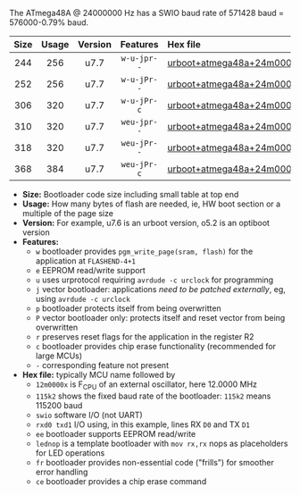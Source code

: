 The ATmega48A @ 24000000 Hz has a SWIO baud rate of 571428 baud = 576000-0.79% baud.

|Size|Usage|Version|Features|Hex file|
|:-:|:-:|:-:|:-:|:--|
|244|256|u7.7|`w-u-jpr--`|[urboot+atmega48a+24m0000x++576k0_swio_rxd0_txd1_lednop.hex](https://raw.githubusercontent.com/stefanrueger/urboot.hex/main/mcus/atmega48a/external_oscillator/fcpu+24m0000_Hz/br++576k0_bps/urboot+atmega48a+24m0000x++576k0_swio_rxd0_txd1_lednop.hex)|
|252|256|u7.7|`w-u-jPr--`|[urboot+atmega48a+24m0000x++576k0_swio_rxd0_txd1.hex](https://raw.githubusercontent.com/stefanrueger/urboot.hex/main/mcus/atmega48a/external_oscillator/fcpu+24m0000_Hz/br++576k0_bps/urboot+atmega48a+24m0000x++576k0_swio_rxd0_txd1.hex)|
|306|320|u7.7|`w-u-jPr-c`|[urboot+atmega48a+24m0000x++576k0_swio_rxd0_txd1_lednop_fr_ce.hex](https://raw.githubusercontent.com/stefanrueger/urboot.hex/main/mcus/atmega48a/external_oscillator/fcpu+24m0000_Hz/br++576k0_bps/urboot+atmega48a+24m0000x++576k0_swio_rxd0_txd1_lednop_fr_ce.hex)|
|310|320|u7.7|`weu-jpr--`|[urboot+atmega48a+24m0000x++576k0_swio_rxd0_txd1_ee_lednop.hex](https://raw.githubusercontent.com/stefanrueger/urboot.hex/main/mcus/atmega48a/external_oscillator/fcpu+24m0000_Hz/br++576k0_bps/urboot+atmega48a+24m0000x++576k0_swio_rxd0_txd1_ee_lednop.hex)|
|318|320|u7.7|`weu-jPr--`|[urboot+atmega48a+24m0000x++576k0_swio_rxd0_txd1_ee.hex](https://raw.githubusercontent.com/stefanrueger/urboot.hex/main/mcus/atmega48a/external_oscillator/fcpu+24m0000_Hz/br++576k0_bps/urboot+atmega48a+24m0000x++576k0_swio_rxd0_txd1_ee.hex)|
|368|384|u7.7|`weu-jPr-c`|[urboot+atmega48a+24m0000x++576k0_swio_rxd0_txd1_ee_lednop_fr_ce.hex](https://raw.githubusercontent.com/stefanrueger/urboot.hex/main/mcus/atmega48a/external_oscillator/fcpu+24m0000_Hz/br++576k0_bps/urboot+atmega48a+24m0000x++576k0_swio_rxd0_txd1_ee_lednop_fr_ce.hex)|

- **Size:** Bootloader code size including small table at top end
- **Usage:** How many bytes of flash are needed, ie, HW boot section or a multiple of the page size
- **Version:** For example, u7.6 is an urboot version, o5.2 is an optiboot version
- **Features:**
  + `w` bootloader provides `pgm_write_page(sram, flash)` for the application at `FLASHEND-4+1`
  + `e` EEPROM read/write support
  + `u` uses urprotocol requiring `avrdude -c urclock` for programming
  + `j` vector bootloader: applications *need to be patched externally*, eg, using `avrdude -c urclock`
  + `p` bootloader protects itself from being overwritten
  + `P` vector bootloader only: protects itself and reset vector from being overwritten
  + `r` preserves reset flags for the application in the register R2
  + `c` bootloader provides chip erase functionality (recommended for large MCUs)
  + `-` corresponding feature not present
- **Hex file:** typically MCU name followed by
  + `12m0000x` is F<sub>CPU</sub> of an external oscillator, here 12.0000 MHz
  + `115k2` shows the fixed baud rate of the bootloader: `115k2` means 115200 baud
  + `swio` software I/O (not UART)
  + `rxd0 txd1` I/O using, in this example, lines RX `D0` and TX `D1`
  + `ee` bootloader supports EEPROM read/write
  + `lednop` is a template bootloader with `mov rx,rx` nops as placeholders for LED operations
  + `fr` bootloader provides non-essential code ("frills") for smoother error handling
  + `ce` bootloader provides a chip erase command
